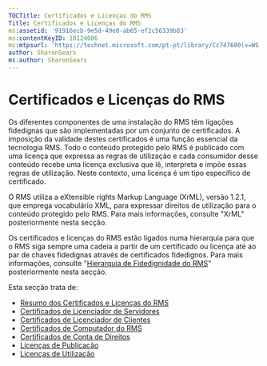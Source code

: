 ```yaml
---
TOCTitle: Certificados e Licenças do RMS
Title: Certificados e Licenças do RMS
ms:assetid: '91916ecb-9e5d-49e8-ab65-ef2c56339b83'
ms:contentKeyID: 18124086
ms:mtpsurl: 'https://technet.microsoft.com/pt-pt/library/Cc747600(v=WS.10)'
author: SharonSears
ms.author: SharonSears
---
```


Certificados e Licenças do RMS
==============================

Os diferentes componentes de uma instalação do RMS têm ligações fidedignas que são implementadas por um conjunto de certificados. A imposição da validade destes certificados é uma função essencial da tecnologia RMS. Todo o conteúdo protegido pelo RMS é publicado com uma licença que expressa as regras de utilização e cada consumidor desse conteúdo recebe uma licença exclusiva que lê, interpreta e impõe essas regras de utilização. Neste contexto, uma licença é um tipo específico de certificado.

O RMS utiliza a eXtensible rights Markup Language (XrML), versão 1.2.1, que emprega vocabulário XML, para expressar direitos de utilização para o conteúdo protegido pelo RMS. Para mais informações, consulte "XrML" posteriormente nesta secção.

Os certificados e licenças do RMS estão ligados numa hierarquia para que o RMS siga sempre uma cadeia a partir de um certificado ou licença até ao par de chaves fidedignas através de certificados fidedignos. Para mais informações, consulte "[Hierarquia de Fidedignidade do RMS](https://technet.microsoft.com/2d44182f-a653-4383-aba1-dade53f7cf9a)" posteriormente nesta secção.

Esta secção trata de:

-   [Resumo dos Certificados e Licenças do RMS](https://technet.microsoft.com/637ccfca-318e-4346-85b5-0945b058fb9c)
-   [Certificados de Licenciador de Servidores](https://technet.microsoft.com/0b35fbcd-25a9-4587-898d-9a30fd1d3c5b)
-   [Certificados de Licenciador de Clientes](https://technet.microsoft.com/bfb36387-3e15-4cde-8b8f-482219569a64)
-   [Certificados de Computador do RMS](https://technet.microsoft.com/1841d53e-d01b-47c3-9d43-3805ceefed5a)
-   [Certificados de Conta de Direitos](https://technet.microsoft.com/2ff315cc-211d-4e6e-85e8-56867c2abd94)
-   [Licenças de Publicação](https://technet.microsoft.com/187228fc-370b-4e23-a53a-21bb296b84a1)
-   [Licenças de Utilização](https://technet.microsoft.com/6e609db3-49b3-4cac-a34c-8a96da627067)
